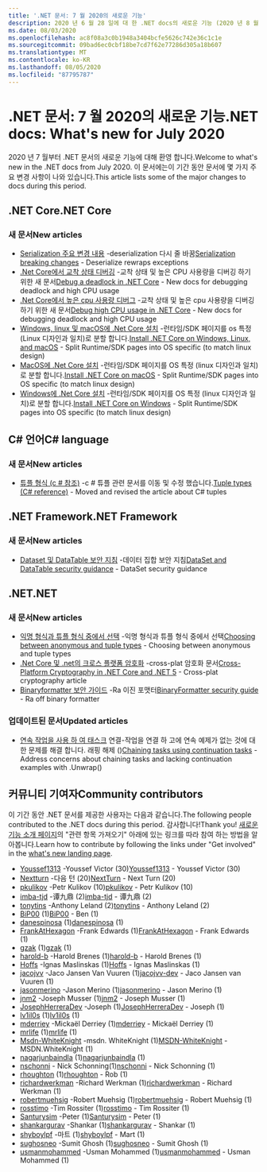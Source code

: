 ```yaml
---
title: '.NET 문서: 7 월 2020의 새로운 기능'
description: 2020 년 6 월 28 일에 대 한 .NET docs의 새로운 기능 (2020 년 8 월 1 일)
ms.date: 08/03/2020
ms.openlocfilehash: ac8f08a3c0b1948a3404bcfe5626c742e36c1c1e
ms.sourcegitcommit: 09bad6ec0cbf18be7cd7f62e77286d305a18b607
ms.translationtype: MT
ms.contentlocale: ko-KR
ms.lasthandoff: 08/05/2020
ms.locfileid: "87795787"
---
```

# <a name="net-docs-whats-new-for-july-2020"></a><span data-ttu-id="24cb5-103">.NET 문서: 7 월 2020의 새로운 기능</span><span class="sxs-lookup"><span data-stu-id="24cb5-103">.NET docs: What's new for July 2020</span></span>

<span data-ttu-id="24cb5-104">2020 년 7 월부터 .NET 문서의 새로운 기능에 대해 환영 합니다.</span><span class="sxs-lookup"><span data-stu-id="24cb5-104">Welcome to what's new in the .NET docs from July 2020.</span></span> <span data-ttu-id="24cb5-105">이 문서에는이 기간 동안 문서에 몇 가지 주요 변경 사항이 나와 있습니다.</span><span class="sxs-lookup"><span data-stu-id="24cb5-105">This article lists some of the major changes to docs during this period.</span></span>

## <a name="net-core"></a><span data-ttu-id="24cb5-106">.NET Core</span><span class="sxs-lookup"><span data-stu-id="24cb5-106">.NET Core</span></span>

### <a name="new-articles"></a><span data-ttu-id="24cb5-107">새 문서</span><span class="sxs-lookup"><span data-stu-id="24cb5-107">New articles</span></span>

- <span data-ttu-id="24cb5-108">[Serialization 주요 변경 내용](/dotnet/core/compatibility/serialization) -deserialization 다시 줄 바꿈</span><span class="sxs-lookup"><span data-stu-id="24cb5-108">[Serialization breaking changes](/dotnet/core/compatibility/serialization) - Deserialize rewraps exceptions</span></span>
- <span data-ttu-id="24cb5-109">[.Net Core에서 교착 상태 디버깅](/dotnet/core/diagnostics/debug-deadlock) -교착 상태 및 높은 CPU 사용량을 디버깅 하기 위한 새 문서</span><span class="sxs-lookup"><span data-stu-id="24cb5-109">[Debug a deadlock in .NET Core](/dotnet/core/diagnostics/debug-deadlock) - New docs for debugging deadlock and high CPU usage</span></span>
- <span data-ttu-id="24cb5-110">[.Net Core에서 높은 cpu 사용량 디버그](/dotnet/core/diagnostics/debug-highcpu) -교착 상태 및 높은 cpu 사용량을 디버깅 하기 위한 새 문서</span><span class="sxs-lookup"><span data-stu-id="24cb5-110">[Debug high CPU usage in .NET Core](/dotnet/core/diagnostics/debug-highcpu) - New docs for debugging deadlock and high CPU usage</span></span>
- <span data-ttu-id="24cb5-111">[Windows, linux 및 macOS에 .Net Core 설치](/dotnet/core/install/index) -런타임/SDK 페이지를 os 특정 (Linux 디자인과 일치)로 분할 합니다.</span><span class="sxs-lookup"><span data-stu-id="24cb5-111">[Install .NET Core on Windows, Linux, and macOS](/dotnet/core/install/index) - Split Runtime/SDK pages into OS specific (to match linux design)</span></span>
- <span data-ttu-id="24cb5-112">[MacOS에 .Net Core 설치](/dotnet/core/install/macos) -런타임/SDK 페이지를 OS 특정 (linux 디자인과 일치)로 분할 합니다.</span><span class="sxs-lookup"><span data-stu-id="24cb5-112">[Install .NET Core on macOS](/dotnet/core/install/macos) - Split Runtime/SDK pages into OS specific (to match linux design)</span></span>
- <span data-ttu-id="24cb5-113">[Windows에 .Net Core 설치](/dotnet/core/install/windows) -런타임/SDK 페이지를 OS 특정 (linux 디자인과 일치)로 분할 합니다.</span><span class="sxs-lookup"><span data-stu-id="24cb5-113">[Install .NET Core on Windows](/dotnet/core/install/windows) - Split Runtime/SDK pages into OS specific (to match linux design)</span></span>

## <a name="c-language"></a><span data-ttu-id="24cb5-114">C# 언어</span><span class="sxs-lookup"><span data-stu-id="24cb5-114">C# language</span></span>

### <a name="new-articles"></a><span data-ttu-id="24cb5-115">새 문서</span><span class="sxs-lookup"><span data-stu-id="24cb5-115">New articles</span></span>

- <span data-ttu-id="24cb5-116">[튜플 형식 (c # 참조)](/dotnet/csharp/language-reference/builtin-types/value-tuples) -c # 튜플 관련 문서를 이동 및 수정 했습니다.</span><span class="sxs-lookup"><span data-stu-id="24cb5-116">[Tuple types (C# reference)](/dotnet/csharp/language-reference/builtin-types/value-tuples) - Moved and revised the article about C# tuples</span></span>

## <a name="net-framework"></a><span data-ttu-id="24cb5-117">.NET Framework</span><span class="sxs-lookup"><span data-stu-id="24cb5-117">.NET Framework</span></span>

### <a name="new-articles"></a><span data-ttu-id="24cb5-118">새 문서</span><span class="sxs-lookup"><span data-stu-id="24cb5-118">New articles</span></span>

- <span data-ttu-id="24cb5-119">[Dataset 및 DataTable 보안 지침](/dotnet/framework/data/adonet/dataset-datatable-dataview/security-guidance) -데이터 집합 보안 지침</span><span class="sxs-lookup"><span data-stu-id="24cb5-119">[DataSet and DataTable security guidance](/dotnet/framework/data/adonet/dataset-datatable-dataview/security-guidance) - DataSet security guidance</span></span>

## <a name="net"></a><span data-ttu-id="24cb5-120">.NET</span><span class="sxs-lookup"><span data-stu-id="24cb5-120">.NET</span></span>

### <a name="new-articles"></a><span data-ttu-id="24cb5-121">새 문서</span><span class="sxs-lookup"><span data-stu-id="24cb5-121">New articles</span></span>

- <span data-ttu-id="24cb5-122">[익명 형식과 튜플 형식 중에서 선택](/dotnet/standard/design-guidelines/choosing-between-anonymous-and-tuple) -익명 형식과 튜플 형식 중에서 선택</span><span class="sxs-lookup"><span data-stu-id="24cb5-122">[Choosing between anonymous and tuple types](/dotnet/standard/design-guidelines/choosing-between-anonymous-and-tuple) - Choosing between anonymous and tuple types</span></span>
- <span data-ttu-id="24cb5-123">[.Net Core 및 .net의 크로스 플랫폼 암호화](/dotnet/standard/security/cross-platform-cryptography) -cross-plat 암호화 문서</span><span class="sxs-lookup"><span data-stu-id="24cb5-123">[Cross-Platform Cryptography in .NET Core and .NET 5](/dotnet/standard/security/cross-platform-cryptography) - Cross-plat cryptography article</span></span>
- <span data-ttu-id="24cb5-124">[Binaryformatter 보안 가이드](/dotnet/standard/serialization/binaryformatter-security-guide) -Ra 이진 포맷터</span><span class="sxs-lookup"><span data-stu-id="24cb5-124">[BinaryFormatter security guide](/dotnet/standard/serialization/binaryformatter-security-guide) - Ra off binary formatter</span></span>

### <a name="updated-articles"></a><span data-ttu-id="24cb5-125">업데이트된 문서</span><span class="sxs-lookup"><span data-stu-id="24cb5-125">Updated articles</span></span>

- <span data-ttu-id="24cb5-126">[연속 작업을 사용 하 여 태스크](/dotnet/standard/parallel-programming/chaining-tasks-by-using-continuation-tasks) 연결-작업을 연결 하 고에 연속 예제가 없는 것에 대 한 문제를 해결 합니다. 래핑 해제 ()</span><span class="sxs-lookup"><span data-stu-id="24cb5-126">[Chaining tasks using continuation tasks](/dotnet/standard/parallel-programming/chaining-tasks-by-using-continuation-tasks) - Address concerns about chaining tasks and lacking continuation examples with .Unwrap()</span></span>

## <a name="community-contributors"></a><span data-ttu-id="24cb5-127">커뮤니티 기여자</span><span class="sxs-lookup"><span data-stu-id="24cb5-127">Community contributors</span></span>

<span data-ttu-id="24cb5-128">이 기간 동안 .NET 문서를 제공한 사용자는 다음과 같습니다.</span><span class="sxs-lookup"><span data-stu-id="24cb5-128">The following people contributed to the .NET docs during this period.</span></span> <span data-ttu-id="24cb5-129">감사합니다!</span><span class="sxs-lookup"><span data-stu-id="24cb5-129">Thank you!</span></span> <span data-ttu-id="24cb5-130">[새로운 기능 소개 페이지](index.yml)의 "관련 항목 가져오기" 아래에 있는 링크를 따라 참여 하는 방법을 알아봅니다.</span><span class="sxs-lookup"><span data-stu-id="24cb5-130">Learn how to contribute by following the links under "Get involved" in the [what's new landing page](index.yml).</span></span>

- <span data-ttu-id="24cb5-131">[Youssef1313](https://github.com/Youssef1313) -Youssef Victor (30)</span><span class="sxs-lookup"><span data-stu-id="24cb5-131">[Youssef1313](https://github.com/Youssef1313) - Youssef Victor (30)</span></span>
- <span data-ttu-id="24cb5-132">[Nextturn](https://github.com/NextTurn) -다음 턴 (20)</span><span class="sxs-lookup"><span data-stu-id="24cb5-132">[NextTurn](https://github.com/NextTurn) - Next Turn (20)</span></span>
- <span data-ttu-id="24cb5-133">[pkulikov](https://github.com/pkulikov) -Petr Kulikov (10)</span><span class="sxs-lookup"><span data-stu-id="24cb5-133">[pkulikov](https://github.com/pkulikov) - Petr Kulikov (10)</span></span>
- <span data-ttu-id="24cb5-134">[imba-tjd](https://github.com/imba-tjd) -谭九鼎 (2)</span><span class="sxs-lookup"><span data-stu-id="24cb5-134">[imba-tjd](https://github.com/imba-tjd) - 谭九鼎 (2)</span></span>
- <span data-ttu-id="24cb5-135">[tonytins](https://github.com/tonytins) -Anthony Leland (2)</span><span class="sxs-lookup"><span data-stu-id="24cb5-135">[tonytins](https://github.com/tonytins) - Anthony Leland (2)</span></span>
- <span data-ttu-id="24cb5-136">[BiP00](https://github.com/BiP00) (1)</span><span class="sxs-lookup"><span data-stu-id="24cb5-136">[BiP00](https://github.com/BiP00) - Ben (1)</span></span>
- <span data-ttu-id="24cb5-137">[danespinosa](https://github.com/danespinosa) (1)</span><span class="sxs-lookup"><span data-stu-id="24cb5-137">[danespinosa](https://github.com/danespinosa) (1)</span></span>
- <span data-ttu-id="24cb5-138">[FrankAtHexagon](https://github.com/FrankAtHexagon) -Frank Edwards (1)</span><span class="sxs-lookup"><span data-stu-id="24cb5-138">[FrankAtHexagon](https://github.com/FrankAtHexagon) - Frank Edwards (1)</span></span>
- <span data-ttu-id="24cb5-139">[gzak](https://github.com/gzak) (1)</span><span class="sxs-lookup"><span data-stu-id="24cb5-139">[gzak](https://github.com/gzak) (1)</span></span>
- <span data-ttu-id="24cb5-140">[harold-b](https://github.com/harold-b) -Harold Brenes (1)</span><span class="sxs-lookup"><span data-stu-id="24cb5-140">[harold-b](https://github.com/harold-b) - Harold Brenes (1)</span></span>
- <span data-ttu-id="24cb5-141">[Hoffs](https://github.com/Hoffs) -Ignas Maslinskas (1)</span><span class="sxs-lookup"><span data-stu-id="24cb5-141">[Hoffs](https://github.com/Hoffs) - Ignas Maslinskas (1)</span></span>
- <span data-ttu-id="24cb5-142">[jacojvv](https://github.com/jacojvv-dev) -Jaco Jansen Van Vuuren (1)</span><span class="sxs-lookup"><span data-stu-id="24cb5-142">[jacojvv-dev](https://github.com/jacojvv-dev) - Jaco Jansen van Vuuren (1)</span></span>
- <span data-ttu-id="24cb5-143">[jasonmerino](https://github.com/jasonmerino) -Jason Merino (1)</span><span class="sxs-lookup"><span data-stu-id="24cb5-143">[jasonmerino](https://github.com/jasonmerino) - Jason Merino (1)</span></span>
- <span data-ttu-id="24cb5-144">[jnm2](https://github.com/jnm2) -Joseph Musser (1)</span><span class="sxs-lookup"><span data-stu-id="24cb5-144">[jnm2](https://github.com/jnm2) - Joseph Musser (1)</span></span>
- <span data-ttu-id="24cb5-145">[JosephHerreraDev](https://github.com/JosephHerreraDev) -Joseph (1)</span><span class="sxs-lookup"><span data-stu-id="24cb5-145">[JosephHerreraDev](https://github.com/JosephHerreraDev) - Joseph (1)</span></span>
- <span data-ttu-id="24cb5-146">[lv1il0s](https://github.com/lv1il0s) (1)</span><span class="sxs-lookup"><span data-stu-id="24cb5-146">[lv1il0s](https://github.com/lv1il0s) (1)</span></span>
- <span data-ttu-id="24cb5-147">[mderriey](https://github.com/mderriey) -Mickaël Derriey (1)</span><span class="sxs-lookup"><span data-stu-id="24cb5-147">[mderriey](https://github.com/mderriey) - Mickaël Derriey (1)</span></span>
- <span data-ttu-id="24cb5-148">[mrlife](https://github.com/mrlife) (1)</span><span class="sxs-lookup"><span data-stu-id="24cb5-148">[mrlife](https://github.com/mrlife) (1)</span></span>
- <span data-ttu-id="24cb5-149">[Msdn-WhiteKnight](https://github.com/MSDN-WhiteKnight) -msdn. WhiteKnight (1)</span><span class="sxs-lookup"><span data-stu-id="24cb5-149">[MSDN-WhiteKnight](https://github.com/MSDN-WhiteKnight) - MSDN.WhiteKnight (1)</span></span>
- <span data-ttu-id="24cb5-150">[nagarjunbaindla](https://github.com/nagarjunbaindla) (1)</span><span class="sxs-lookup"><span data-stu-id="24cb5-150">[nagarjunbaindla](https://github.com/nagarjunbaindla) (1)</span></span>
- <span data-ttu-id="24cb5-151">[nschonni](https://github.com/nschonni) - Nick Schonning(1)</span><span class="sxs-lookup"><span data-stu-id="24cb5-151">[nschonni](https://github.com/nschonni) - Nick Schonning (1)</span></span>
- <span data-ttu-id="24cb5-152">[rhoughton](https://github.com/rhoughton) (1)</span><span class="sxs-lookup"><span data-stu-id="24cb5-152">[rhoughton](https://github.com/rhoughton) - Rob (1)</span></span>
- <span data-ttu-id="24cb5-153">[richardwerkman](https://github.com/richardwerkman) -Richard Werkman (1)</span><span class="sxs-lookup"><span data-stu-id="24cb5-153">[richardwerkman](https://github.com/richardwerkman) - Richard Werkman (1)</span></span>
- <span data-ttu-id="24cb5-154">[robertmuehsig](https://github.com/robertmuehsig) -Robert Muehsig (1)</span><span class="sxs-lookup"><span data-stu-id="24cb5-154">[robertmuehsig](https://github.com/robertmuehsig) - Robert Muehsig (1)</span></span>
- <span data-ttu-id="24cb5-155">[rosstimo](https://github.com/rosstimo) -Tim Rossiter (1)</span><span class="sxs-lookup"><span data-stu-id="24cb5-155">[rosstimo](https://github.com/rosstimo) - Tim Rossiter (1)</span></span>
- <span data-ttu-id="24cb5-156">[Santurysim](https://github.com/Santurysim) -Peter (1)</span><span class="sxs-lookup"><span data-stu-id="24cb5-156">[Santurysim](https://github.com/Santurysim) - Peter (1)</span></span>
- <span data-ttu-id="24cb5-157">[shankargurav](https://github.com/shankargurav) -Shankar (1)</span><span class="sxs-lookup"><span data-stu-id="24cb5-157">[shankargurav](https://github.com/shankargurav) - Shankar (1)</span></span>
- <span data-ttu-id="24cb5-158">[shyboylpf](https://github.com/shyboylpf) -마트 (1)</span><span class="sxs-lookup"><span data-stu-id="24cb5-158">[shyboylpf](https://github.com/shyboylpf) - Mart (1)</span></span>
- <span data-ttu-id="24cb5-159">[sughosneo](https://github.com/sughosneo) -Sumit Ghosh (1)</span><span class="sxs-lookup"><span data-stu-id="24cb5-159">[sughosneo](https://github.com/sughosneo) - Sumit Ghosh (1)</span></span>
- <span data-ttu-id="24cb5-160">[usmanmohammed](https://github.com/usmanmohammed) -Usman Mohammed (1)</span><span class="sxs-lookup"><span data-stu-id="24cb5-160">[usmanmohammed](https://github.com/usmanmohammed) - Usman Mohammed (1)</span></span>
